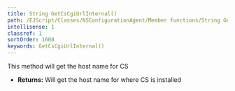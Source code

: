 ```yaml
---
title: String GetCsCgiUrlInternal()
path: /EJScript/Classes/NSConfigurationAgent/Member functions/String GetCsCgiUrlInternal()
intellisense: 1
classref: 1
sortOrder: 1608
keywords: GetCsCgiUrlInternal()
---
```



This method will get the host name for CS



* **Returns:** Will get the host name for where CS is installed


